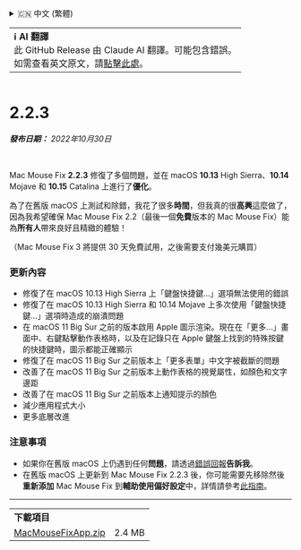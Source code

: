<details>
<summary>🇨🇳 中文 (繁體)</summary>

[🇬🇧 English (GitHub)](https://github.com/noah-nuebling/mac-mouse-fix/releases/tag/2.2.3)\
[🇦🇩 Català](https://redirect.macmousefix.com/?target=mmf-release&tag=2.2.3&locale=ca)\
[🇩🇪 Deutsch](https://redirect.macmousefix.com/?target=mmf-release&tag=2.2.3&locale=de)\
[🇪🇸 Español](https://redirect.macmousefix.com/?target=mmf-release&tag=2.2.3&locale=es)\
[🇫🇷 Français](https://redirect.macmousefix.com/?target=mmf-release&tag=2.2.3&locale=fr)\
[🇮🇩 Indonesia](https://redirect.macmousefix.com/?target=mmf-release&tag=2.2.3&locale=id)\
[🇮🇹 Italiano](https://redirect.macmousefix.com/?target=mmf-release&tag=2.2.3&locale=it)\
[🇭🇺 Magyar](https://redirect.macmousefix.com/?target=mmf-release&tag=2.2.3&locale=hu)\
[🇳🇱 Nederlands](https://redirect.macmousefix.com/?target=mmf-release&tag=2.2.3&locale=nl)\
[🇵🇱 Polski](https://redirect.macmousefix.com/?target=mmf-release&tag=2.2.3&locale=pl)\
[🇧🇷 Português (Brasil)](https://redirect.macmousefix.com/?target=mmf-release&tag=2.2.3&locale=pt-BR)\
[🇵🇹 Português (Portugal)](https://redirect.macmousefix.com/?target=mmf-release&tag=2.2.3&locale=pt-PT)\
[🇷🇴 Română](https://redirect.macmousefix.com/?target=mmf-release&tag=2.2.3&locale=ro)\
[🇸🇪 Svenska](https://redirect.macmousefix.com/?target=mmf-release&tag=2.2.3&locale=sv)\
[🇻🇳 Tiếng Việt](https://redirect.macmousefix.com/?target=mmf-release&tag=2.2.3&locale=vi)\
[🇹🇷 Türkçe](https://redirect.macmousefix.com/?target=mmf-release&tag=2.2.3&locale=tr)\
[🇨🇿 Čeština](https://redirect.macmousefix.com/?target=mmf-release&tag=2.2.3&locale=cs)\
[🇬🇷 Ελληνικά](https://redirect.macmousefix.com/?target=mmf-release&tag=2.2.3&locale=el)\
[🇷🇺 Русский](https://redirect.macmousefix.com/?target=mmf-release&tag=2.2.3&locale=ru)\
[🇺🇦 Українська](https://redirect.macmousefix.com/?target=mmf-release&tag=2.2.3&locale=uk)\
[🇮🇱 עברית](https://redirect.macmousefix.com/?target=mmf-release&tag=2.2.3&locale=he)\
[🇸🇦 العربية](https://redirect.macmousefix.com/?target=mmf-release&tag=2.2.3&locale=ar)\
[🇮🇳 हिन्दी](https://redirect.macmousefix.com/?target=mmf-release&tag=2.2.3&locale=hi)\
[🇹🇭 ไทย](https://redirect.macmousefix.com/?target=mmf-release&tag=2.2.3&locale=th)\
[🇨🇳 中文 (简体)](https://redirect.macmousefix.com/?target=mmf-release&tag=2.2.3&locale=zh-Hans)\
**🇨🇳 中文 (繁體)**\
[🇭🇰 中文（香港)](https://redirect.macmousefix.com/?target=mmf-release&tag=2.2.3&locale=zh-HK)\
[🇯🇵 日本語](https://redirect.macmousefix.com/?target=mmf-release&tag=2.2.3&locale=ja)\
[🇰🇷 한국어](https://redirect.macmousefix.com/?target=mmf-release&tag=2.2.3&locale=ko)\
[Help translate Mac Mouse Fix to different languages!](https://github.com/noah-nuebling/mac-mouse-fix/discussions/731)
</details>
<table align=><td>
<b>ℹ️ AI 翻譯</b><br>
此 GitHub Release 由 Claude AI 翻譯。可能包含錯誤。<br>
如需查看英文原文，請<a href="https://github.com/noah-nuebling/mac-mouse-fix/releases/tag/2.2.3">點擊此處</a>。
</td></table>

<table></table>

# 2.2.3
***發布日期：** 2022年10月30日*

<br>

Mac Mouse Fix **2.2.3** 修復了多個問題，並在 macOS **10.13** High Sierra、**10.14** Mojave 和 **10.15** Catalina 上進行了**優化**。

為了在舊版 macOS 上測試和除錯，我花了很多**時間**，但我真的很**高興**這麼做了，因為我希望確保 Mac Mouse Fix 2.2（最後一個**免費**版本的 Mac Mouse Fix）能為**所有人**帶來良好且精緻的體驗！

（Mac Mouse Fix 3 將提供 30 天免費試用，之後需要支付幾美元購買）

### 更新內容

- 修復了在 macOS 10.13 High Sierra 上「鍵盤快捷鍵...」選項無法使用的錯誤
- 修復了在 macOS 10.13 High Sierra 和 10.14 Mojave 上多次使用「鍵盤快捷鍵...」選項時造成的崩潰問題
- 在 macOS 11 Big Sur 之前的版本啟用 Apple 圖示渲染。現在在「更多...」畫面中、右鍵點擊動作表格時，以及在記錄只在 Apple 鍵盤上找到的特殊按鍵的快捷鍵時，圖示都能正確顯示
- 修復了在 macOS 11 Big Sur 之前版本上「更多表單」中文字被截斷的問題
- 改善了在 macOS 11 Big Sur 之前版本上動作表格的視覺屬性，如顏色和文字邊距
- 改善了在 macOS 11 Big Sur 之前版本上通知提示的顏色
- 減少應用程式大小
- 更多底層改進

### 注意事項

- 如果你在舊版 macOS 上仍遇到任何**問題**，請透過[錯誤回報](https://noah-nuebling.github.io/mac-mouse-fix-feedback-assistant/?type=bug-report)**告訴我**。
- 在舊版 macOS 上更新到 Mac Mouse Fix 2.2.3 後，你可能需要先移除然後**重新添加** Mac Mouse Fix 到**輔助使用偏好設定**中，詳情請參考[此指南](https://github.com/noah-nuebling/mac-mouse-fix/discussions/101)。

---

<table align="start">
<tr>
    <td colspan=2>
        <b>下載項目</b>
    </td>
</tr>
<tr>
    <td><a href="https://github.com/noah-nuebling/mac-mouse-fix/releases/download/2.2.3/MacMouseFixApp.zip">MacMouseFixApp.zip</a></td>
    <td>2.4 MB</td>
</tr>
</table>